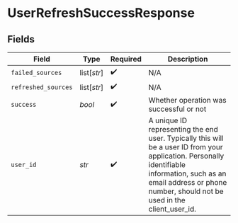 # UserRefreshSuccessResponse


## Fields

| Field                                                                                                                                                                                                                   | Type                                                                                                                                                                                                                    | Required                                                                                                                                                                                                                | Description                                                                                                                                                                                                             |
| ----------------------------------------------------------------------------------------------------------------------------------------------------------------------------------------------------------------------- | ----------------------------------------------------------------------------------------------------------------------------------------------------------------------------------------------------------------------- | ----------------------------------------------------------------------------------------------------------------------------------------------------------------------------------------------------------------------- | ----------------------------------------------------------------------------------------------------------------------------------------------------------------------------------------------------------------------- |
| `failed_sources`                                                                                                                                                                                                        | list[*str*]                                                                                                                                                                                                             | :heavy_check_mark:                                                                                                                                                                                                      | N/A                                                                                                                                                                                                                     |
| `refreshed_sources`                                                                                                                                                                                                     | list[*str*]                                                                                                                                                                                                             | :heavy_check_mark:                                                                                                                                                                                                      | N/A                                                                                                                                                                                                                     |
| `success`                                                                                                                                                                                                               | *bool*                                                                                                                                                                                                                  | :heavy_check_mark:                                                                                                                                                                                                      | Whether operation was successful or not                                                                                                                                                                                 |
| `user_id`                                                                                                                                                                                                               | *str*                                                                                                                                                                                                                   | :heavy_check_mark:                                                                                                                                                                                                      | A unique ID representing the end user. Typically this will be a user ID from your application. Personally identifiable information, such as an email address or phone number, should not be used in the client_user_id. |